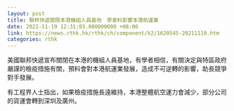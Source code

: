 ```yaml
---
layout: post
title: 聯邦快遞關閉本港機組人員基地　學者料影響本港航運業
date: 2021-11-19 12:31:03.000000000 +08:00
link: https://news.rthk.hk/rthk/ch/component/k2/1620545-20211119.htm
categories: rthk
---
```


美國聯邦快遞宣布關閉在本港的機組人員基地，有學者相信，有關決定與特區政府嚴謹的檢疫措施有關，預料會對本港航運業發展，造成不可逆轉的影響，助長競爭對手發展。

有工程界人士指出，如果檢疫措施長遠維持，本港整體航空運力會減少，部分公司的貨運會轉到深圳及廣州。
